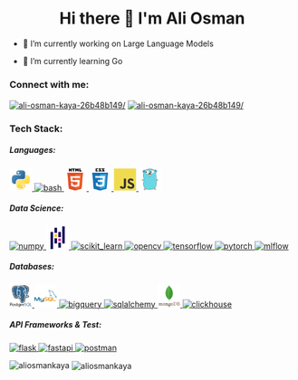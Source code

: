 <h1 align="center">Hi there 👋 I'm Ali Osman</h1>

- 🔭 I’m currently working on Large Language Models

- 🌱 I’m currently learning Go

<h3 align="left">Connect with me:</h3>
<p align="left">
<a href="https://linkedin.com/in/ali-osman-kaya-26b48b149/" target="blank"><img align="center" src="https://raw.githubusercontent.com/rahuldkjain/github-profile-readme-generator/master/src/images/icons/Social/linked-in-alt.svg" alt="ali-osman-kaya-26b48b149/" height="30" width="40" /></a>
<a href="mailto:aokaya16@gmail.com" target="blank"><img align="center" src="https://user-images.githubusercontent.com/5141132/50740364-7ea80880-1217-11e9-8faf-2348e31beedd.png" alt="ali-osman-kaya-26b48b149/" height="30" width="40" /></a>
</p>

<h3 align="left">Tech Stack:</h3>
<h5 align="left">Languages:</h5>
<p align="left">
<a href="https://www.python.org" target="_blank" rel="noreferrer"> <img src="https://raw.githubusercontent.com/devicons/devicon/master/icons/python/python-original.svg" alt="python" width="40" height="40"/> </a>
<a href="https://www.gnu.org/software/bash/" target="_blank" rel="noreferrer"> <img src="https://upload.wikimedia.org/wikipedia/commons/thumb/4/4b/Bash_Logo_Colored.svg/1200px-Bash_Logo_Colored.svg.png" alt="bash" width="40" height="40"/> </a> 
<a href="https://www.w3.org/html/" target="_blank" rel="noreferrer"> <img src="https://raw.githubusercontent.com/devicons/devicon/master/icons/html5/html5-original-wordmark.svg" alt="html5" width="40" height="40"/> </a>
<a href="https://www.w3schools.com/css/" target="_blank" rel="noreferrer"> <img src="https://raw.githubusercontent.com/devicons/devicon/master/icons/css3/css3-original-wordmark.svg" alt="css3" width="40" height="40"/> </a> 
<a href="https://developer.mozilla.org/en-US/docs/Web/JavaScript" target="_blank" rel="noreferrer"> <img src="https://raw.githubusercontent.com/devicons/devicon/master/icons/javascript/javascript-original.svg" alt="javascript" width="40" height="40"/> </a>
<a href="https://go.dev/" target="_blank" rel="noreferrer"> <img src="https://raw.githubusercontent.com/devicons/devicon/master/icons/go/go-original.svg" alt="go" width="40" height="40"/> </a>

<h5 align="left">Data Science:</h5>
<a href="https://numpy.org/" target="_blank" rel="noreferrer"> <img src="https://raw.githubusercontent.com/michaelkolesidis/tech-icons/main/icons/numpy/numpy-original.svg" alt="numpy" width="40" height="40"/> </a>
<a href="https://pandas.pydata.org/" target="_blank" rel="noreferrer"> <img src="https://raw.githubusercontent.com/devicons/devicon/2ae2a900d2f041da66e950e4d48052658d850630/icons/pandas/pandas-original.svg" alt="pandas" width="40" height="40"/> </a>
<a href="https://scikit-learn.org/" target="_blank" rel="noreferrer"> <img src="https://upload.wikimedia.org/wikipedia/commons/0/05/Scikit_learn_logo_small.svg" alt="scikit_learn" width="40" height="40"/> </a> 
<a href="https://opencv.org/" target="_blank" rel="noreferrer"> <img src="https://www.vectorlogo.zone/logos/opencv/opencv-icon.svg" alt="opencv" width="40" height="40"/> </a> 
<a href="https://www.tensorflow.org" target="_blank" rel="noreferrer"> <img src="https://www.vectorlogo.zone/logos/tensorflow/tensorflow-icon.svg" alt="tensorflow" width="40" height="40"/> </a>
<a href="https://pytorch.org/" target="_blank" rel="noreferrer"> <img src="https://www.vectorlogo.zone/logos/pytorch/pytorch-icon.svg" alt="pytorch" width="40" height="40"/> </a>
<a href="https://mlflow.org/" target="_blank" rel="noreferrer"> <img src="https://mlflow.org/images/MLflow-logo-final-white-TM.png" alt="mlflow" width="80" height="40"/> </a>

<h5 align="left">Databases:</h5>
<a href="https://www.postgresql.org" target="_blank" rel="noreferrer"> <img src="https://raw.githubusercontent.com/devicons/devicon/master/icons/postgresql/postgresql-original-wordmark.svg" alt="postgresql" width="40" height="40"/> </a>
<a href="https://www.mysql.com/" target="_blank" rel="noreferrer"> <img src="https://raw.githubusercontent.com/devicons/devicon/master/icons/mysql/mysql-original-wordmark.svg" alt="mysql" width="40" height="40"/> </a> 
<a href="https://cloud.google.com/bigquery" target="_blank" rel="noreferrer"> <img src="https://cdn.icon-icons.com/icons2/2699/PNG/512/google_bigquery_logo_icon_168150.png" alt="bigquery" width="40" height="40"/> </a>
<a href="https://www.sqlalchemy.org/" target="_blank" rel="noreferrer"> <img src="https://raw.githubusercontent.com/michaelkolesidis/tech-icons/main/icons/sqlalchemy/sqlalchemy-original.svg" alt="sqlalchemy" width="40" height="40"/> </a>
<a href="https://www.mongodb.com/" target="_blank" rel="noreferrer"> <img src="https://raw.githubusercontent.com/devicons/devicon/master/icons/mongodb/mongodb-original-wordmark.svg" alt="mongodb" width="40" height="40"/> </a>
<a href="https://clickhouse.com/" target="_blank" rel="noreferrer"> <img src="https://uploads-ssl.webflow.com/6220c55c69733896bb8a4724/62b901374b33ab88cc6bed91_f6018e97.png" alt="clickhouse" width="40" height="40"/> </a>

<h5 align="left">API Frameworks & Test:</h5>
<a href="https://flask.palletsprojects.com/" target="_blank" rel="noreferrer"> <img src="https://www.kindpng.com/picc/m/188-1882559_python-flask-hd-png-download.png" alt="flask" width="40" height="40"/> </a>
<a href="https://fastapi.tiangolo.com/" target="_blank" rel="noreferrer"> <img src="https://raw.githubusercontent.com/michaelkolesidis/tech-icons/main/icons/fastapi/fastapi-original.svg" alt="fastapi" width="40" height="40"/> </a>
<a href="https://postman.com" target="_blank" rel="noreferrer"> <img src="https://www.vectorlogo.zone/logos/getpostman/getpostman-icon.svg" alt="postman" width="40" height="40"/> </a></p>

<p><img align="left" src="https://github-readme-stats.vercel.app/api/top-langs?username=aliosmankaya&show_icons=true&locale=en&layout=compact" alt="aliosmankaya" /></p>

<p>&nbsp;<img align="center" src="https://github-readme-stats.vercel.app/api?username=aliosmankaya&show_icons=true&locale=en" alt="aliosmankaya" /></p>
